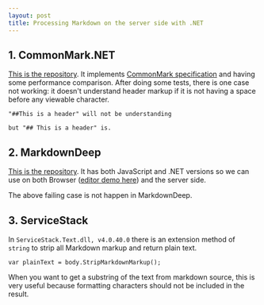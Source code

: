 ```yaml
---
layout: post
title: Processing Markdown on the server side with .NET
---
```




## 1. CommonMark.NET

[This is the repository][1]. It implements [CommonMark specification][2] and having some performance comparison.
After doing some tests, there is one case not working: it doesn't understand header markup if it is not having a space
before any viewable character.

```
"##This is a header" will not be understanding

but "## This is a header" is.
```

## 2. MarkdownDeep
[This is the repository][4]. It has both JavaScript and .NET versions so we can use on both Browser ([editor demo here][5]) and the server side.

The above failing case is not happen in MarkdownDeep.

## 3. ServiceStack

In `ServiceStack.Text.dll, v4.0.40.0` there is an extension method of `string` to strip all Markdown markup
and return plain text.

```
var plainText = body.StripMarkdownMarkup();
```

When you want to get a substring of the text from markdown source, this is very useful because formatting characters
should not be included in the result.


[1]: https://github.com/Knagis/CommonMark.NET/
[2]: http://spec.commonmark.org/
[3]: http://www.toptensoftware.com/markdowndeep/
[4]: https://github.com/toptensoftware/MarkdownDeep
[5]: http://www.toptensoftware.com/markdowndeep/dingus